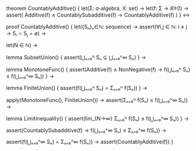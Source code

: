 theorem CountablyAdditive() {
  let(Σ: σ-algebra, X: set) →
  let(f: Σ → ℝ̄≥0) →
  assert(
    Additive(f) ∧ CountablySubadditive(f) →
    CountablyAdditive(f)
  )
} ↔

proof CountablyAdditive() {
  let({Sₙ}ₙ∈ℕ: sequence) →
  assert(∀i,j ∈ ℕ: i ≠ j → Sᵢ ∩ Sⱼ = ∅) →
  
  let(N ∈ ℕ) →
  
  lemma SubsetUnion() {
    assert(⋃ₙ₌₀ᴺ Sₙ ⊆ ⋃ₙ₌₀^∞ Sₙ)
  } →
  
  lemma MonotoneFunc() {
    assert(Additive(f) ∧ NonNegative(f) →
           f(⋃ₙ₌₀ᴺ Sₙ) ≤ f(⋃ₙ₌₀^∞ Sₙ))
  } →
  
  lemma FiniteUnion() {
    assert(f(⋃ₙ₌₀ᴺ Sₙ) = Σₙ₌₀ᴺ f(Sₙ))
  } →
  
  apply(MonotoneFunc(), FiniteUnion()) →
  assert(Σₙ₌₀ᴺ f(Sₙ) ≤ f(⋃ₙ₌₀^∞ Sₙ)) →
  
  lemma LimitInequality() {
    assert(lim_{N→∞} Σₙ₌₀ᴺ f(Sₙ) ≤ f(⋃ₙ₌₀^∞ Sₙ))
  } →
  
  assert(CountablySubadditive(f) → 
         f(⋃ₙ₌₀^∞ Sₙ) ≤ Σₙ₌₀^∞ f(Sₙ)) →
  
  assert(f(⋃ₙ₌₀^∞ Sₙ) = Σₙ₌₀^∞ f(Sₙ)) →
  assert(CountablyAdditive(f))
}